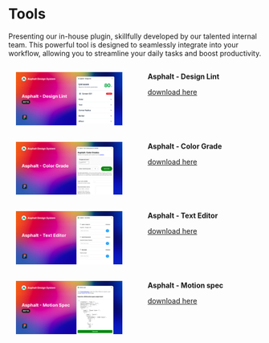 <style>
.columns {
  display: flex;
}

.column {
    width: 50%;
  flex: 1;
  padding: 10px;
  margin: 5px;
}

</style>



# Tools
Presenting our in-house plugin, skillfully developed by our talented internal team. This powerful tool is designed to seamlessly integrate into your workflow, allowing you to streamline your daily tasks and boost productivity.

<div class="columns">
  <div class="column">
  <img width="554" alt="Screen Shot 2022-06-17 at 21 06 43" src="./image-4.png">
  </div>
  <div class="column">
    <strong>Asphalt - Design Lint</strong>
    <p><a href="">download here</a></p>
  </div>
</div>
<div class="columns">
  <div class="column">
  <img width="554" alt="Screen Shot 2022-06-17 at 21 06 43" src="./image-5.png">
  </div>
  <div class="column">
    <strong>Asphalt - Color Grade</strong>
    <p><a href="">download here</a></p>
  </div>
</div>
<div class="columns">
  <div class="column">
   <img width="554" alt="Screen Shot 2022-06-17 at 21 06 43" src="./image-6.png">
  </div>
  <div class="column">
     <strong>Asphalt - Text Editor</strong>
     <p><a href="">download here</a></p>
  </div>
</div>
<div class="columns">
  <div class="column">
   <img width="554" alt="Screen Shot 2022-06-17 at 21 06 43" src="./image-7.png">
  </div>
  <div class="column">
     <strong>Asphalt - Motion spec</strong>
     <p><a href="">download here</a></p>
  </div>
</div>





